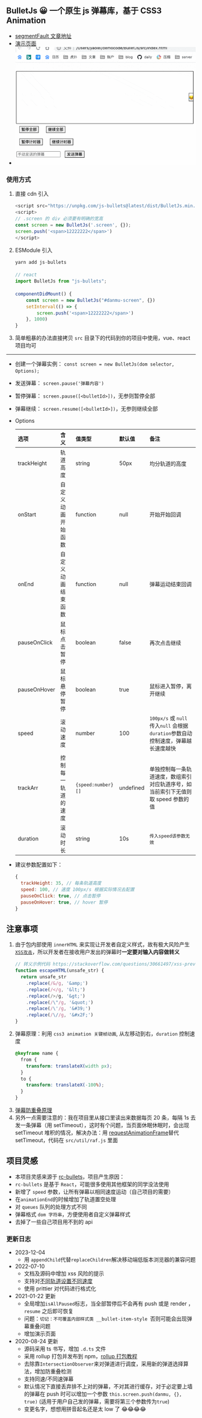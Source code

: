 ## BulletJs 😀 一个原生 js 弹幕库，基于 CSS3 Animation

- [segmentFault 文章地址](https://segmentfault.com/a/1190000021719074)
- [演示页面](https://stackblitz.com/edit/web-platform-oqereb?file=index.html)
- ![danmuku.gif](/preview.gif)

### 使用方式

1. 直接 cdn 引入
   ```js
   <script src="https://unpkg.com/js-bullets@latest/dist/BulletJs.min.js"></script>
   <script>
   // .screen 的 div 必须要有明确的宽高
   const screen = new BulletJs('.screen', {});
   screen.push('<span>12222222</span>')
   </script>
   ```
2. ESModule 引入

   ```js
   yarn add js-bullets

   // react
   import BulletJs from "js-bullets";

   componentDidMount() {
       const screen = new BulletJs("#danmu-screen", {})
       setInterval(() => {
           screen.push('<span>12222222</span>')
       }, 1000)
   }
   ```

3. 简单粗暴的办法直接拷贝 `src` 目录下的代码到你的项目中使用，vue、react 项目均可

---

- 创建一个弹幕实例： `const screen = new BulletJs(dom selector, Options);`
- 发送弹幕： `screen.pause('弹幕内容')`
- 暂停弹幕： `screen.pause([<bulletId>])`，无参则暂停全部
- 弹幕继续： `screen.resume([<bulletId>])`，无参则继续全部

- Options

  | 选项         | 含义               | 值类型             | 默认值    | 备注                                                                               |
  | ------------ | ------------------ | ------------------ | --------- | ---------------------------------------------------------------------------------- |
  | trackHeight  | 轨道高度           | string             | 50px      | 均分轨道的高度                                                                     |
  | onStart      | 自定义动画开始函数 | function           | null      | 开始开始回调                                                                       |
  | onEnd        | 自定义动画结束函数 | function           | null      | 弹幕运动结束回调                                                                   |
  | pauseOnClick | 鼠标点击暂停       | boolean            | false     | 再次点击继续                                                                       |
  | pauseOnHover | 鼠标悬停暂停       | boolean            | true      | 鼠标进入暂停，离开继续                                                             |
  | speed        | 滚动速度           | number             | 100       | `100px/s` 或 `null` 传入`null` 会根据 `duration`参数自动控制速度，弹幕越长速度越快 |
  | trackArr     | 控制每一轨道的速度 | `{speed:number}[]` | undefined | 单独控制每一条轨道速度，数组索引对应轨道序号，如当前索引下无值则取 speed 参数的值  |
  | duration     | 滚动时长           | string             | 10s       | `传入speed该参数无效`                                                              |

- 建议参数配置如下：
  ```js
  {
  	trackHeight: 35, // 每条轨道高度
  	speed: 100, // 速度 100px/s 根据实际情况去配置
  	pauseOnClick: true, // 点击暂停
  	pauseOnHover: true, // hover 暂停
  }
  ```

## **注意事项**

1. 由于包内部使用 `innerHTML` 来实现让开发者自定义样式，故有极大风险产生 [`XSS攻击`](https://tech.meituan.com/2018/09/27/fe-security.html)，所以开发者在接收用户发出的弹幕时**一定要对输入内容做转义**
   ```js
   // 转义示例代码 https://stackoverflow.com/questions/30661497/xss-prevention-and-innerhtml
   function escapeHTML(unsafe_str) {
     return unsafe_str
       .replace(/&/g, '&amp;')
       .replace(/</g, '&lt;')
       .replace(/>/g, '&gt;')
       .replace(/\"/g, '&quot;')
       .replace(/\'/g, '&#39;')
       .replace(/\//g, '&#x2F;')
   }
   ```
2. 弹幕原理：利用 `css3 animation 关键帧动画`, 从左移动到右，`duration` 控制速度
   ```css
   @keyframe name {
     from {
       transform: translateX(width px);
     }
     to {
       transform: translateX(-100%);
     }
   }
   ```
3. [弹幕防重叠原理](https://www.zhihu.com/question/370464345)
4. 另外一点需要注意的：我在项目里从接口里读出来数据每页 20 条，每隔 1s 去发一条弹幕（用 setTimeout），这时有个问题，当页面休眠休眠时，会出现 setTimeout 堆积的情况，解决办法：用 [requestAnimationFrame](https://zhuanlan.zhihu.com/p/34868095)替代 setTimeout，代码在 `src/util/raf.js` 里面

## 项目灵感

- 本项目灵感来源于 [rc-bullets](https://github.com/zerosoul/rc-bullets)，项目产生原因：
- `rc-bullets` 是基于 `React`，可能很多使用其他框架的同学没法使用
- 新增了 `speed` 参数，让所有弹幕以相同速度运动（自己项目的需要）
- 在`animationEnd`的时候增加了轨道置空处理
- 对 `queues` 队列的处理方式不同
- 弹幕格式 `dom 字符串`，方便使用者自定义弹幕样式
- 去掉了一些自己项目用不到的 api

### 更新日志

- 2023-12-04
  - 用 `appendChild`代替`replaceChildren`解决移动端低版本浏览器的兼容问题
- 2022-07-10
  - 文档及源码中增加 xss 风险的提示
  - 支持对[不同轨道设置不同速度](https://github.com/hugeorange/BulletJs/issues/13)
  - 使用 prittier 对代码进行格式化
- 2021-01-22 更新
  - 全局增加`isAllPaused`标志，当全部暂停后不会再有 push 或是 render ，`resume` 之后即可恢复
  - 问题：`切记：不可覆盖内部样式类 __bullet-item-style `否则可能会出现弹幕重叠问题
  - 增加演示页面
- 2020-08-24 更新
  - 源码采用 ts 书写，增加 `.d.ts` 文件
  - 采用 rollup 打包并发布到 npm，[rollup 打包教程](https://chenshenhai.github.io/rollupjs-note/note/chapter03/01.html)
  - 去除靠`IntersectionObserver`来对弹道进行调度，采用新的弹道选择算法，增加防重叠检测
  - 支持同速/不同速弹幕
  - 默认情况下直接丢弃排不上对的弹幕，不对其进行缓存，对于必定要上墙的弹幕在 push 时可以增加一个参数 `this.screen.push(danmu, {}, true)` (适用于用户自己发的弹幕，需要将第三个参数传为`true`)
  - 变更名字，想想用拼音起名还是太 low 了 😂😂😂😂
